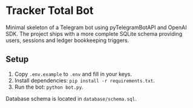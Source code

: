 # Tracker Total Bot

Minimal skeleton of a Telegram bot using pyTelegramBotAPI and OpenAI SDK. The
project ships with a more complete SQLite schema providing users, sessions and
ledger bookkeeping triggers.

## Setup
1. Copy `.env.example` to `.env` and fill in your keys.
2. Install dependencies: `pip install -r requirements.txt`.
3. Run the bot: `python bot.py`.

Database schema is located in `database/schema.sql`.
